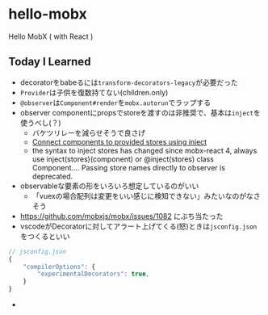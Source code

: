 # hello-mobx
Hello MobX ( with React )

## Today I Learned
- decoratorをbabeるには`transform-decorators-legacy`が必要だった
- `Provider`は子供を復数持てない(children.only)
- `@observer`は`Component#render`を`mobx.autorun`でラップする
- observer componentにpropsでstoreを渡すのは非推奨で、基本は`inject`を使うべし(？)
    - バケツリレーを減らせそうで良さげ
    - [Connect components to provided stores using inject](https://mobx.js.org/refguide/observer-component.html#connect-components-to-provided-stores-using-inject)
    -  the syntax to inject stores has changed since mobx-react 4, always use inject(stores)(component) or @inject(stores) class Component.... Passing store names directly to observer is deprecated.
- observableな要素の形をいろいろ想定しているのがいい
    - 「vuexの場合配列は変更をいい感じに検知できない」みたいなのがなさそう
- https://github.com/mobxjs/mobx/issues/1082 にぶち当たった
- vscodeがDecoratorに対してアラート上げてくる(怒)ときは`jsconfig.json`をつくるといい

```js
// jsconfig.json
{
    "compilerOptions": {
        "experimentalDecorators": true,
    }
}
```

- 